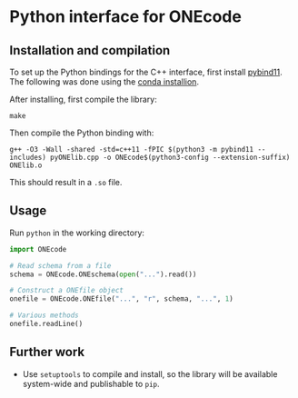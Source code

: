 # Python interface for ONEcode

## Installation and compilation

To set up the Python bindings for the C++ interface, first install [pybind11](https://github.com/pybind/pybind11). The following was done using the [conda installion](https://pybind11.readthedocs.io/en/latest/installing.html#include-with-conda-forge).

After installing, first compile the library:
```
make
```
Then compile the Python binding with:
```
g++ -O3 -Wall -shared -std=c++11 -fPIC $(python3 -m pybind11 --includes) pyONElib.cpp -o ONEcode$(python3-config --extension-suffix) ONElib.o
```
This should result in a `.so` file.

## Usage

Run `python` in the working directory:
```Python
import ONEcode

# Read schema from a file
schema = ONEcode.ONEschema(open("...").read())

# Construct a ONEfile object
onefile = ONEcode.ONEfile("...", "r", schema, "...", 1)

# Various methods
onefile.readLine()
```

## Further work
* Use `setuptools` to compile and install, so the library will be available system-wide and publishable to `pip`.